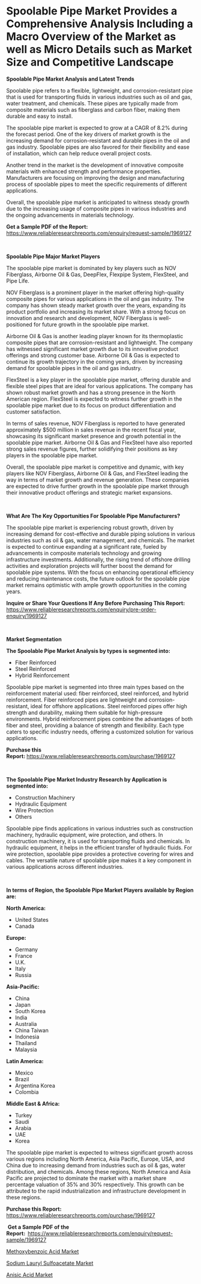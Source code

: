 <p><h1>Spoolable Pipe Market Provides a Comprehensive Analysis Including a Macro Overview of the Market as well as Micro Details such as Market Size and Competitive Landscape</h1></p><p><strong>Spoolable Pipe Market Analysis and Latest Trends</strong></p>
<p><p>Spoolable pipe refers to a flexible, lightweight, and corrosion-resistant pipe that is used for transporting fluids in various industries such as oil and gas, water treatment, and chemicals. These pipes are typically made from composite materials such as fiberglass and carbon fiber, making them durable and easy to install.</p><p>The spoolable pipe market is expected to grow at a CAGR of 8.2% during the forecast period. One of the key drivers of market growth is the increasing demand for corrosion-resistant and durable pipes in the oil and gas industry. Spoolable pipes are also favored for their flexibility and ease of installation, which can help reduce overall project costs.</p><p>Another trend in the market is the development of innovative composite materials with enhanced strength and performance properties. Manufacturers are focusing on improving the design and manufacturing process of spoolable pipes to meet the specific requirements of different applications.</p><p>Overall, the spoolable pipe market is anticipated to witness steady growth due to the increasing usage of composite pipes in various industries and the ongoing advancements in materials technology.</p></p>
<p><strong>Get a Sample PDF of the Report:&nbsp;</strong> <a href="https://www.reliableresearchreports.com/enquiry/request-sample/1969127">https://www.reliableresearchreports.com/enquiry/request-sample/1969127</a></p>
<p>&nbsp;</p>
<p><strong>Spoolable Pipe Major Market Players</strong></p>
<p><p>The spoolable pipe market is dominated by key players such as NOV Fiberglass, Airborne Oil & Gas, DeepFlex, Flexpipe System, FlexSteel, and Pipe Life. </p><p>NOV Fiberglass is a prominent player in the market offering high-quality composite pipes for various applications in the oil and gas industry. The company has shown steady market growth over the years, expanding its product portfolio and increasing its market share. With a strong focus on innovation and research and development, NOV Fiberglass is well-positioned for future growth in the spoolable pipe market.</p><p>Airborne Oil & Gas is another leading player known for its thermoplastic composite pipes that are corrosion-resistant and lightweight. The company has witnessed significant market growth due to its innovative product offerings and strong customer base. Airborne Oil & Gas is expected to continue its growth trajectory in the coming years, driven by increasing demand for spoolable pipes in the oil and gas industry.</p><p>FlexSteel is a key player in the spoolable pipe market, offering durable and flexible steel pipes that are ideal for various applications. The company has shown robust market growth and has a strong presence in the North American region. FlexSteel is expected to witness further growth in the spoolable pipe market due to its focus on product differentiation and customer satisfaction.</p><p>In terms of sales revenue, NOV Fiberglass is reported to have generated approximately $500 million in sales revenue in the recent fiscal year, showcasing its significant market presence and growth potential in the spoolable pipe market. Airborne Oil & Gas and FlexSteel have also reported strong sales revenue figures, further solidifying their positions as key players in the spoolable pipe market. </p><p>Overall, the spoolable pipe market is competitive and dynamic, with key players like NOV Fiberglass, Airborne Oil & Gas, and FlexSteel leading the way in terms of market growth and revenue generation. These companies are expected to drive further growth in the spoolable pipe market through their innovative product offerings and strategic market expansions.</p></p>
<p>&nbsp;</p>
<p><strong>What Are The Key Opportunities For Spoolable Pipe Manufacturers?</strong></p>
<p><p>The spoolable pipe market is experiencing robust growth, driven by increasing demand for cost-effective and durable piping solutions in various industries such as oil & gas, water management, and chemicals. The market is expected to continue expanding at a significant rate, fueled by advancements in composite materials technology and growing infrastructure investments. Additionally, the rising trend of offshore drilling activities and exploration projects will further boost the demand for spoolable pipe systems. With the focus on enhancing operational efficiency and reducing maintenance costs, the future outlook for the spoolable pipe market remains optimistic with ample growth opportunities in the coming years.</p></p>
<p><strong>Inquire or Share Your Questions If Any Before Purchasing This Report:</strong> <a href="https://www.reliableresearchreports.com/enquiry/pre-order-enquiry/1969127">https://www.reliableresearchreports.com/enquiry/pre-order-enquiry/1969127</a></p>
<p>&nbsp;</p>
<p><strong>Market Segmentation</strong></p>
<p><strong>The Spoolable Pipe Market Analysis by types is segmented into:</strong></p>
<p><ul><li>Fiber Reinforced</li><li>Steel Reinforced</li><li>Hybrid Reinforcement</li></ul></p>
<p><p>Spoolable pipe market is segmented into three main types based on the reinforcement material used: fiber reinforced, steel reinforced, and hybrid reinforcement. Fiber reinforced pipes are lightweight and corrosion-resistant, ideal for offshore applications. Steel reinforced pipes offer high strength and durability, making them suitable for high-pressure environments. Hybrid reinforcement pipes combine the advantages of both fiber and steel, providing a balance of strength and flexibility. Each type caters to specific industry needs, offering a customized solution for various applications.</p></p>
<p><strong>Purchase this Report:&nbsp;</strong><a href="https://www.reliableresearchreports.com/purchase/1969127">https://www.reliableresearchreports.com/purchase/1969127</a></p>
<p>&nbsp;</p>
<p><strong>The Spoolable Pipe Market Industry Research by Application is segmented into:</strong></p>
<p><ul><li>Construction Machinery</li><li>Hydraulic Equipment</li><li>Wire Protection</li><li>Others</li></ul></p>
<p><p>Spoolable pipe finds applications in various industries such as construction machinery, hydraulic equipment, wire protection, and others. In construction machinery, it is used for transporting fluids and chemicals. In hydraulic equipment, it helps in the efficient transfer of hydraulic fluids. For wire protection, spoolable pipe provides a protective covering for wires and cables. The versatile nature of spoolable pipe makes it a key component in various applications across different industries.</p></p>
<p>&nbsp;</p>
<p><strong>In terms of Region, the Spoolable Pipe Market Players available by Region are:</strong></p>
<p>
    <p> <strong> North America: </strong>
        <ul>
            <li>United States</li>
            <li>Canada</li>
        </ul>
        </p> 
    <p> <strong> Europe: </strong>
        <ul>
            <li>Germany</li>
            <li>France</li>
            <li>U.K.</li>
            <li>Italy</li>
            <li>Russia</li>
        </ul>
        </p> 
    <p> <strong> Asia-Pacific: </strong>
        <ul>
            <li>China</li>
            <li>Japan</li>
            <li>South Korea</li>
            <li>India</li>
            <li>Australia</li>
            <li>China Taiwan</li>
            <li>Indonesia</li>
            <li>Thailand</li>
            <li>Malaysia</li>
        </ul>
        </p> 
    <p> <strong> Latin America: </strong>
        <ul>
            <li>Mexico</li>
            <li>Brazil</li>
            <li>Argentina Korea</li>
            <li>Colombia</li>
        </ul>
        </p> 
    <p> <strong> Middle East & Africa: </strong>
        <ul>
            <li>Turkey</li>
            <li>Saudi</li>
            <li>Arabia</li>
            <li>UAE</li>
            <li>Korea</li>
        </ul>
    </p>
    </p>
<p><p>The spoolable pipe market is expected to witness significant growth across various regions including North America, Asia Pacific, Europe, USA, and China due to increasing demand from industries such as oil & gas, water distribution, and chemicals. Among these regions, North America and Asia Pacific are projected to dominate the market with a market share percentage valuation of 35% and 30% respectively. This growth can be attributed to the rapid industrialization and infrastructure development in these regions.</p></p>
<p><strong>Purchase this Report: </strong><a href="https://www.reliableresearchreports.com/purchase/1969127">https://www.reliableresearchreports.com/purchase/1969127</a></p>
<p>&nbsp;<strong>Get a Sample PDF of the Report:&nbsp;&nbsp;</strong><a href="https://www.reliableresearchreports.com/enquiry/request-sample/1969127">https://www.reliableresearchreports.com/enquiry/request-sample/1969127</a></p>
<p><strong></strong></p>
<p><p><a href="https://github.com/brentleyjimmiealvaradoz4l1rea/Market-Research-Report-List-1/blob/main/methoxybenzoic-acid-market.md">Methoxybenzoic Acid Market</a></p><p><a href="https://github.com/eeaveuhhh/Market-Research-Report-List-1/blob/main/sodium-lauryl-sulfoacetate-market.md">Sodium Lauryl Sulfoacetate Market</a></p><p><a href="https://github.com/Angelnienowdseej3e45z3p8c/Market-Research-Report-List-1/blob/main/anisic-acid-market.md">Anisic Acid Market</a></p></p>
